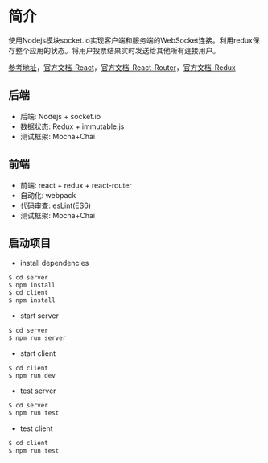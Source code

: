 # 简介
使用Nodejs模块socket.io实现客户端和服务端的WebSocket连接。利用redux保存整个应用的状态。将用户投票结果实时发送给其他所有连接用户。

[参考地址](http://teropa.info/blog/2015/09/10/full-stack-redux-tutorial.html)，[官方文档-React](https://reactjs.org/docs/hello-world.html)，[官方文档-React-Router](https://reacttraining.com/react-router/web/guides/philosophy)，[官方文档-Redux](http://redux.js.org/)

## 后端
- 后端: Nodejs + socket.io
- 数据状态: Redux + immutable.js
- 测试框架: Mocha+Chai

## 前端
- 前端: react + redux + react-router
- 自动化: webpack
- 代码审查: esLint(ES6)
- 测试框架: Mocha+Chai

## 启动项目
- install dependencies
```sh
$ cd server
$ npm install
$ cd client
$ npm install
```

- start server 
```sh
$ cd server
$ npm run server
```

- start client 
```sh
$ cd client
$ npm run dev
```

- test server
```sh
$ cd server
$ npm run test
```

- test client
```sh
$ cd client
$ npm run test
```
